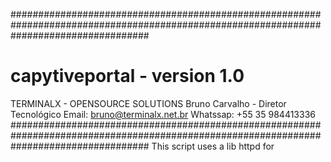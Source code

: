 #########################################################################################################################################
# capytiveportal - version 1.0
 TERMINALX - OPENSOURCE SOLUTIONS
 Bruno Carvalho - Diretor Tecnológico
 Email: bruno@terminalx.net.br
 Whatssap: +55 35 984413336
#########################################################################################################################################
This script uses a lib httpd for 

